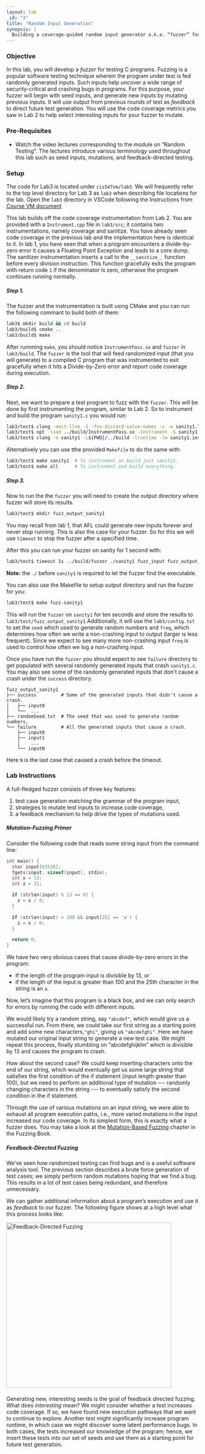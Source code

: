 ```yaml
---
layout: lab
_id: "3"
title: "Random Input Generation"
synopsis: |
  Building a coverage-guided random input generator a.k.a. “fuzzer” for testing C programs.
---
```


### Objective

In this lab, you will develop a _fuzzer_ for testing C programs.
Fuzzing is a popular software testing technique wherein the program under test
is fed randomly generated inputs. Such inputs help uncover a wide range of
security-critical and crashing bugs in programs.
For this purpose, your fuzzer will begin with seed inputs, and generate new
inputs by mutating previous inputs. It will use output from previous rounds
of test as _feedback_ to direct future test generation.
You will use the code coverage metrics you saw in Lab 2 to help select interesting
inputs for your fuzzer to mutate.

### Pre-Requisites

+ Watch the video lectures corresponding to the module on “Random Testing”.
The lectures introduce various terminology used throughout this lab
such as seed inputs, mutations, and feedback-directed testing.

### Setup

The code for Lab3 is located under `cis547vm/lab3`.
We will frequently refer to the top level directory for Lab 3 as `lab3`
when describing file locations for the lab.
Open the `lab3` directory in VSCode following the Instructions from [Course VM document][course-vm-doc]

This lab builds off the code coverage instrumentation from Lab 2.
You are provided with a `Instrument.cpp` file in `lab3/src`;
it contains two instrumentations, namely coverage and sanitize.
You have already seen code coverage in the previous lab and the implementation
here is identical to it.
In lab 1, you have seen that when a program encounters a divide-by-zero error it causes a Floating Point Exception and leads to a core dump.
The sanitizer instrumentation inserts a call to the `__sanitize__` function
before every division instruction.
This function gracefully exits the program with return code `1`
if the denominator is zero, otherwise the program continues running normally.

##### Step 1.

The fuzzer and the instrumentation is built using CMake and you can run the following commant to build both of them:

```sh
lab3$ mkdir build && cd build
lab3/build$ cmake ..
lab3/build$ make
```

After runnning `make`, you should notice `InstrumentPass.so` and `fuzzer`
in `lab3/build`.
The `fuzzer` is the tool that will feed randomized input (that you will generate)
to a compiled C program that was instrumented to exit gracefully
when it hits a Divide-by-Zero error and report code coverage during execution.

##### Step 2.

Next, we want to prepare a test program to fuzz with the `fuzzer`.
This will be done by first instrumenting the program, similar to Lab 2.
So to instrument and build the program `sanity1.c` you would run:

```sh
lab3/test$ clang -emit-llvm -S -fno-discard-value-names -c -o sanity1.ll sanity1.c -g
lab3/test$ opt -load ../build/InstrumentPass.so -Instrument -S sanity1.ll -o sanity1.instrumented.ll
lab3/test$ clang -o sanity1 -L${PWD}/../build -lruntime -lm sanity1.instrumented.ll
```

Alternatively you can use tthe provided `Makefile` to do the same with:

```sh
lab3/test$ make sanity1  # To instrument an build just sanity1.
lab3/test$ make all      # To instrument and build everything.
```

##### Step 3.

Now to run the the `fuzzer` you will need to create the output directory
where fuzzer will store its results.

```sh
lab3/test$ mkdir fuzz_output_sanity1
```

You may recall from lab 1, that AFL could generate new inputs forever and never
stop running. This is also the case for your fuzzer.
So for this we will use `timeout` to stop the fuzzer after a specified time.

After this you can run your fuzzer on sanity for 1 second with:

```sh
lab3/test$ timeout 1s ../build/fuzzer ./sanity1 fuzz_input fuzz_output_sanity1
```

**Note:** the `./` before `sanity1` is required to let the fuzzer find the executable.

You can also use the Makefile to setup output directory and run the fuzzer for you:

```sh
lab3/test$ make fuzz-sanity1
```

This will run the `fuzzer` on `sanity1` for ten seconds and store the results to
`lab3/test/fuzz_output_sanity1`
Additionally, it will use the `lab3/config.txt` to set the `seed` which
used to generate random numbers and `freq`, which determines how often we write a
non-crashing input to output (larger is less frequent).
Since we expect to see many more non-crashing input `freq` is used to control how often
we log a non-crashing input.

Once you have run the `fuzzer` you should expect to see `failure` directory
to get populated with several randomly generated inputs that crash `sanity1.c`.
You may also see some of the randomly generated inputs that don't
cause a crash under the `success` directory.

```
fuzz_output_sanity1
├── success         # Some of the generated inputs that didn't cause a crash.
│   ├── input0
│   └──  ...
├── randomSeed.txt  # The seed that was used to generate random numbers.
└── failure         # All the generated inputs that cause a crash.
    ├── input0
    ├── input1
    │    ...
    └── inputN
```

Here `N` is the last case that caused a crash before the timeout.

### Lab Instructions

A full-fledged fuzzer consists of three key features:

1. test case generation matching the grammar of the program input,
2. strategies to mutate test inputs to increase code coverage,
3. a feedback mechanism to help drive the types of mutations used.

##### Mutation-Fuzzing Primer

Consider the following code that reads some string input from the command line:

```c
int main() {
  char input[65536];
  fgets(input, sizeof(input), stdin);
  int x = 13;
  int z = 21;

  if (strlen(input) % 13 == 0) {
    z = x / 0;
  }

  if (strlen(input) > 100 && input[25] == 'a') {
    z = x / 0;
  }

  return 0;
}
```

We have two very obvious cases that cause divide-by-zero errors in the program:

+ If the length of the program input is divisible by 13, or
+ if the length of the input is greater than 100 and the 25th character in the string is an `a`.

Now, let’s imagine that this program is a black box, and
we can only search for errors by running the code with different inputs.

We would likely try a random string, say `"abcdef"`, which would give us a successful run.
From there, we could take our first string as a starting point and
add some new characters,`"ghi"`, giving us `"abcdefghi"`.
Here we have mutated our original input string to generate a new test case.
We might repeat this process, finally stumbling on “abcdefghijklm”
which is divisible by 13 and causes the program to crash.

How about the second case?
We could keep inserting characters onto the end of our string,
which would eventually get us some large string that satisfies
the first condition of the if statement (input length greater than 100),
but we need to perform an additional type of mutation ---
randomly changing characters in the string ---
to eventually satisfy the second condition in the if statement.

Through the use of various mutations on an input string, we were able to
exhaust all program execution paths,
i.e., more varied mutations in the input increased our code coverage.
In its simplest form, this is exactly what a fuzzer does.
You may take a look at the [Mutation-Based Fuzzing][fuzzing-book-mutaion] chapter in the Fuzzing Book.

##### Feedback-Directed Fuzzing

We’ve seen how randomized testing can find bugs and is
a useful software analysis tool.
The previous section describes a brute force generation of test cases;
we simply perform random mutations hoping that we find a bug.
This results in a lot of test cases being redundant, and therefore unnecessary.

We can gather additional information about a program’s execution and
use it as _feedback_ to our fuzzer.
The following figure shows at a high level what this process looks like:

<img src="{{ '/images/lab3/feedback.png' | relative_url }}" alt="Feedback-Directed Fuzzing" style="width: 45vw;min-width: 600px;margin: 10px auto 20px; display: block;">

Generating new, interesting seeds is the goal of feedback directed fuzzing.
What does _interesting_ mean?
We might consider whether a test increases code coverage.
If so, we have found new execution pathways that we want to continue to explore.
Another test might significantly increase program runtime, in which case
we might discover some latent performance bugs.
In both cases, the tests increased our knowledge of the program;
hence, we insert these tests into our set of seeds and use them as a
starting point for future test generation.

[course-vm-doc]: https://cis.upenn.edu/~cis547/vm.doc
[fuzzing-book-mutaion]: https://fuzzingbook.org/html/MutationFuzzer.html